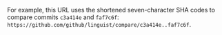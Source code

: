 For example, this URL uses the shortened seven-character SHA codes to compare commits `c3a414e` and `faf7c6f`: `https://github.com/github/linguist/compare/c3a414e..faf7c6f`.

